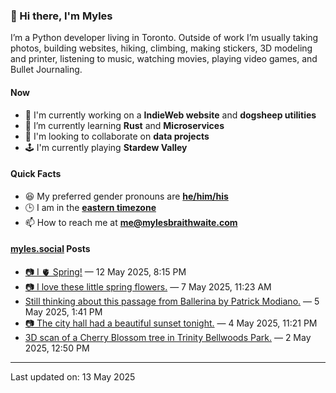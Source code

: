### 👋 Hi there, I'm Myles

I’m a Python developer living in Toronto. Outside of work I’m usually taking photos, building websites, hiking, climbing, making stickers, 3D modeling and printer, listening to music, watching movies, playing video games, and Bullet Journaling.

#### Now

-   🔭 I'm currently working on a **IndieWeb website** and **dogsheep utilities**
-   🌱 I’m currently learning **Rust** and **Microservices**
-   👯 I'm looking to collaborate on **data projects**
-   🕹️ I'm currently playing **Stardew Valley**

#### Quick Facts

-   😆 My preferred gender pronouns are **[he/him/his](https://www.mypronouns.org/he-him)**
-   🕒 I am in the **[eastern timezone](https://time.is/Toronto)**
-   📫 How to reach me at **[me@mylesbraithwaite.com](mailto:me@mylesbraithwaite.com)**

<!--
-   🤔 I’m looking for help with ...
-   💬 Ask me about ...
-   ⚡ Fun fact: ...
-->

#### [myles.social](https://myles.social/) Posts
<!-- START: MICROBLOG_POSTS -->
-   [📷 I 🫀 Spring!](https://myles.social/2025/05/12/i-spring.html) — 12 May 2025, 8:15 PM
-   [📷 I love these little spring flowers.](https://myles.social/2025/05/07/i-love-these-little-spring.html) — 7 May 2025, 11:23 AM
-   [Still thinking about this passage from Ballerina by Patrick Modiano.](https://myles.social/2025/05/05/still-thinking-about-this-passage.html) — 5 May 2025, 1:41 PM
-   [📷 The city hall had a beautiful sunset tonight.](https://myles.social/2025/05/04/the-city-hall-had-a.html) — 4 May 2025, 11:21 PM
-   [3D scan of a Cherry Blossom tree in Trinity Bellwoods Park.](https://myles.social/2025/05/02/d-scan-of-a-cherry.html) — 2 May 2025, 12:50 PM
<!-- END: MICROBLOG_POSTS -->

---

<!-- START: LAST_UPDATED_AT -->
Last updated on: 13 May 2025
<!-- END: LAST_UPDATED_AT -->
